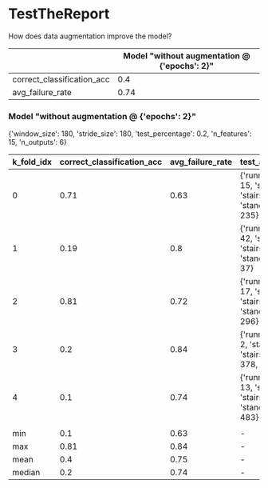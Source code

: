 # TestTheReport
How does data augmentation improve the model?



|   | Model "without augmentation @ {'epochs': 2}" |
|-------------- | -------------- | 
| correct_classification_acc | 0.4 | 
| avg_failure_rate | 0.74 | 

### Model "without augmentation @ {'epochs': 2}"

{'window_size': 180, 'stride_size': 180, 'test_percentage': 0.2, 'n_features': 15, 'n_outputs': 6}


|  k_fold_idx | correct_classification_acc | avg_failure_rate | test_activity_distribution |
|-------------- | -------------- | -------------- | -------------- | 
| 0 | 0.71 | 0.63 | {'running': 74, 'squats': 15, 'stairs_down': 21, 'stairs_up': 29, 'standing': 46, 'walking': 235} | 
| 1 | 0.19 | 0.8 | {'running': 11, 'squats': 42, 'stairs_down': 26, 'stairs_up': 28, 'standing': 42, 'walking': 37} | 
| 2 | 0.81 | 0.72 | {'running': 29, 'squats': 17, 'stairs_down': 38, 'stairs_up': 38, 'standing': 13, 'walking': 296} | 
| 3 | 0.2 | 0.84 | {'running': 13, 'squats': 2, 'stairs_down': 26, 'stairs_up': 7, 'standing': 378, 'walking': 92} | 
| 4 | 0.1 | 0.74 | {'running': 10, 'squats': 13, 'stairs_down': 12, 'stairs_up': 46, 'standing': 22, 'walking': 483} | 
|  |  |  |  | 
| min | 0.1 | 0.63 | - | 
| max | 0.81 | 0.84 | - | 
| mean | 0.4 | 0.75 | - | 
| median | 0.2 | 0.74 | - | 

